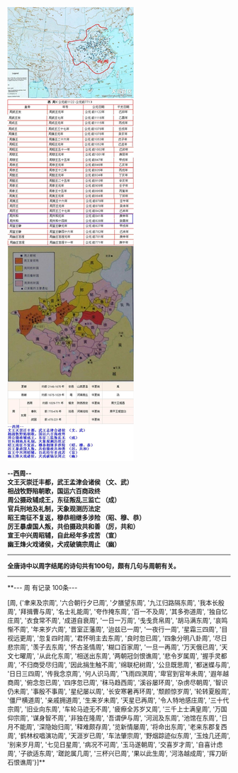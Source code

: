 ![](./1.jpg)

**--西周--  
文王灭崇迁丰都，武王孟津会诸侯 （文、武）  
相战牧野陷朝歌，国运六百商政终  
周公摄政辅成王，东征叛乱三监亡 （成）  
官兵刑地及礼制，天象观测历法定  
昭王南征不复返，穆恭相继多涉险 （昭、穆、恭）  
厉王暴虐国人叛，共伯摄政共和善 （厉，共和）  
宣王中兴周昭辅，自此经年多戎苦 （宣）  
幽王烽火戏诸侯，犬戎破镐宗周止 （幽）**

****

**全唐诗中以周字结尾的诗句共有100句，颇有几句与周朝有关。**

****

**--- 周 有记录 100条---  
  
  
[周, {'聿来及宗周', '六合朝行夕已周', '夕膳望东周', '九江归路隔东周', '我本长殷周', '拜揖曹与周', '名士礼能周', '夸作掩东周', '百一不及周', '其多弥道周', '独自忆庄周', '衣食常不周', '成道自衰周', '一日一万周', '戋戋贲帛周', '胡马满东周', '哀鸣惭不周', '年来岁六周', '晋室正藩周', '迨兹已一周', '一夜行一周', '星霜三四周', '目视远更周', '忽复四时周', '君怀明主去东周', '良时忽已周', '四象分明八卦周', '尽日悲宗周', '羡子去东周', '怀古圣情周', '糊口百家周', '一旦一再周', '万天俄已周', '天文七曜周', '从此化东周', '相送出东周', '两朝冠剑恨谯周', '悲令岁属周', '握手灵都周', '不归商受尽归周', '因此捐生触不周', '绵联杞树周', '公旦既思周', '都迷蝶与周', '日日三四周', '传我念京周', '何人识马周', '飞雨四溟周', '卑官到官年未周', '遐年越商周', '俯念忽已周', '四序忽已周', '秣马趋西周', '溪谷屡环周', '杂虏尽朝周', '智识仍未周', '事殷不事周', '星纪屡以周', '长安寒暑再环周', '颓颜惊岁周', '轮转夏殷周', '僵尸横道周', '亲戚拥道周', '生来岁未周', '天星已再周', '令人特地感庄周', '三十代宗周', '旧业向东周', '车轮马迹无不周', '疲瘵全苏岁又周', '三千上士满皇周', '万国仰宗周', '谋身智不周', '非独在隆周', '吾谓伊与周', '河润及东周', '池馆在东周', '日月不能周', '深隐始归周', '释难颇存周', '览新情屡周', '将命出东周', '老来东郡复西周', '鹤林权唱演功周', '天涯岁已周', '车法肇宗周', '野烟踪迹似东周', '玉烛几还周', '别来岁月周', '七见日星周', '病况不可周', '玉马遂朝周', '交喜岁才周', '自喜计虑周', '子欲适东周', '蹉跎属几周', '三杯兴已周', '果以此生周', '河洛越成周', '挥刀斫石恨谯周'}]**

